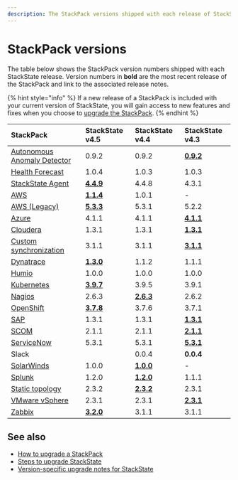 ```yaml
---
description: The StackPack versions shipped with each release of StackState.
---
```


# StackPack versions

The table below shows the StackPack version numbers shipped with each StackState release. Version numbers in **bold** are the most recent release of the StackPack and link to the associated release notes.

{% hint style="info" %}
If a new release of a StackPack is included with your current version of StackState, you will gain access to new features and fixes when you choose to [upgrade the StackPack](../../stackpacks/about-stackpacks.md#upgrade-a-stackpack).
{% endhint %}

| StackPack | StackState v4.5 | StackState v4.4 | StackState v4.3 |
| :--- | :--- | :--- | :--- |
| [Autonomous Anomaly Detector](../../stackpacks/add-ons/aad.md) | 0.9.2 | 0.9.2 | [**0.9.2**](../../stackpacks/add-ons/aad.md#release-notes) |
| [Health Forecast](../../stackpacks/add-ons/health-forecast.md) | 1.0.4 | 1.0.3 | 1.0.3 |
| [StackState Agent](../../stackpacks/integrations/agent.md) | [**4.4.9**](../../stackpacks/integrations/agent.md#release-notes) | 4.4.8 | 4.3.1 |
| [AWS](../../stackpacks/integrations/aws/aws.md) | [**1.1.4**](../../stackpacks/integrations/aws/aws-legacy.md#release-notes) | 1.0.1 | - |
| [AWS \(Legacy\)](../../stackpacks/integrations/aws/aws-legacy.md) | [**5.3.3**](../../stackpacks/integrations/aws/aws-legacy.md#release-notes) | 5.3.1 | 5.2.2 |
| [Azure](../../stackpacks/integrations/azure.md) | 4.1.1 | 4.1.1 | [**4.1.1**](../../stackpacks/integrations/azure.md#release-notes) |
| [Cloudera](../../stackpacks/integrations/cloudera.md) | 1.3.1 | 1.3.1 | [**1.3.1**](../../stackpacks/integrations/cloudera.md#release-notes) |
| [Custom synchronization](../../stackpacks/integrations/customsync.md) | 3.1.1 | 3.1.1 | [**3.1.1**](https://github.com/StackVista/stackpack-autosync/blob/master/RELEASE.md) | |
| [Dynatrace](../../stackpacks/integrations/dynatrace.md) | [**1.3.0**](../../stackpacks/integrations/dynatrace.md#release-notes) | 1.1.2 | 1.1.1 |
| [Humio](../../stackpacks/integrations/humio.md) | 1.0.0 | 1.0.0 | 1.0.0 |
| [Kubernetes](../../stackpacks/integrations/kubernetes.md) | [**3.9.7**](../../stackpacks/integrations/kubernetes.md#release-notes) | 3.9.5 | 3.9.1 |
| [Nagios](../../stackpacks/integrations/nagios.md) | 2.6.3 | [**2.6.3**](../../stackpacks/integrations/nagios.md#release-notes) | 2.6.2 |
| [OpenShift](../../stackpacks/integrations/openshift.md) | [**3.7.8**](../../stackpacks/integrations/openshift.md#release-notes) | 3.7.6 | 3.7.1 |
| [SAP](../../stackpacks/integrations/sap.md) | 1.3.1 | 1.3.1 | [**1.3.1**](https://github.com/StackVista/stackpack-sap/blob/master/src/main/stackpack/resources/RELEASE.md) | |
| [SCOM](../../stackpacks/integrations/scom.md) | 2.1.1 | 2.1.1 | [**2.1.1**](../../stackpacks/integrations/scom.md#release-notes) |
| [ServiceNow](../../stackpacks/integrations/servicenow.md) | 5.3.1 | 5.3.1 | [**5.3.1**](../../stackpacks/integrations/servicenow.md#release-notes) |
| Slack | | 0.0.4 | **0.0.4** |
| [SolarWinds](../../stackpacks/integrations/solarwinds.md) | 1.0.0 | [**1.0.0**](../../stackpacks/integrations/solarwinds.md#release-notes) | - | - |
| [Splunk](../../stackpacks/integrations/splunk/splunk_stackpack.md) | 1.2.0 | [**1.2.0**](https://github.com/StackVista/stackpack-splunk/blob/master/RELEASE.md) | 1.1.1 |
| [Static topology](../../stackpacks/integrations/static_topology.md) | 2.3.2 | [**2.3.2**](../../stackpacks/integrations/static_topology.md#release-notes) | 2.3.1 |
| [VMware vSphere](../../stackpacks/integrations/vsphere.md) | 2.3.1 | 2.3.1 | [**2.3.1**](../../stackpacks/integrations/vsphere.md#release-notes) |
| [Zabbix](../../stackpacks/integrations/zabbix.md) | [**3.2.0**](../../stackpacks/integrations/zabbix.md#release-notes) | 3.1.1 | 3.1.1 |

## See also

* [How to upgrade a StackPack](../../stackpacks/about-stackpacks.md#upgrade-a-stackpack)
* [Steps to upgrade StackState](steps-to-upgrade.md)
* [Version-specific upgrade notes for StackState](version-specific-upgrade-instructions.md)

